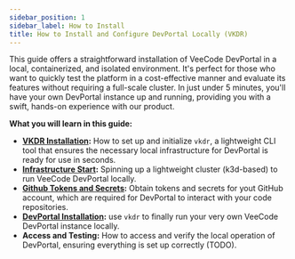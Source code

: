 ```yaml
---
sidebar_position: 1
sidebar_label: How to Install
title: How to Install and Configure DevPortal Locally (VKDR)
---
```


This guide offers a straightforward installation of VeeCode DevPortal in a local, containerized, and isolated environment. It's perfect for those who want to quickly test the platform in a cost-effective manner and evaluate its features without requiring a full-scale cluster. In just under 5 minutes, you'll have your own DevPortal instance up and running, providing you with a swift, hands-on experience with our product.

**What you will learn in this guide:**

- **[VKDR Installation](vkdr-install.md):** How to set up and initialize `vkdr`, a lightweight CLI tool that ensures the necessary local infrastructure for DevPortal is ready for use in seconds.
- **[Infrastructure Start](infra.md):** Spinning up a lightweight cluster (k3d-based) to run VeeCode DevPortal locally.
- **[Github Tokens and Secrets](github.md):** Obtain tokens and secrets for yout GitHub account, which are required for DevPortal to interact with your code repositories.
- **[DevPortal Installation](install-devportal.md):** use `vkdr` to finally run your very own VeeCode DevPortal instance locally.
- **Access and Testing:** How to access and verify the local operation of DevPortal, ensuring everything is set up correctly (TODO).